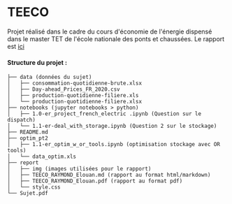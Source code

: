 # TEECO



Projet réalisé dans le cadre du cours d'économie de l'énergie dispensé dans le master TET de l'école nationale des ponts et chaussées. Le rapport est [ici](https://github.com/keyserwood/TEECO/blob/master/report/TEECO_RAYMOND_Elouan.pdf)

#### Structure du projet : 

```
├── data (données du sujet)
│   ├── consommation-quotidienne-brute.xlsx
│   ├── Day-ahead_Prices_FR_2020.csv
│   ├── production-quotidienne-filiere.xls
│   └── production-quotidienne-filiere.xlsx
├── notebooks (jupyter notebooks > python)
│   ├── 1.0-er_project_french_electric .ipynb (Question sur le dispatch)
│   └── 1.1-er-deal_with_storage.ipynb (Question 2 sur le stockage)
├── README.md
├── optim_pt2
│   ├── 1.1-er_optim_w_or_tools.ipynb (optimisation stockage avec OR tools)
│   └── data_optim.xls
├── report
│   ├── img (images utilisées pour le rapport)
│   ├── TEECO_RAYMOND_Elouan.md (rapport au format html/markdown)
│   ├── TEECO_RAYMOND_Elouan.pdf (rapport au format pdf)
│   └── style.css
└── Sujet.pdf
```

